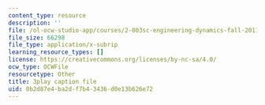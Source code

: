 ```yaml
---
content_type: resource
description: ''
file: /ol-ocw-studio-app/courses/2-003sc-engineering-dynamics-fall-2011/0b2d87e4ba2df7b43436d0e13b626e72_iMz0LiqjFmE.srt
file_size: 66298
file_type: application/x-subrip
learning_resource_types: []
license: https://creativecommons.org/licenses/by-nc-sa/4.0/
ocw_type: OCWFile
resourcetype: Other
title: 3play caption file
uid: 0b2d87e4-ba2d-f7b4-3436-d0e13b626e72
---
```

